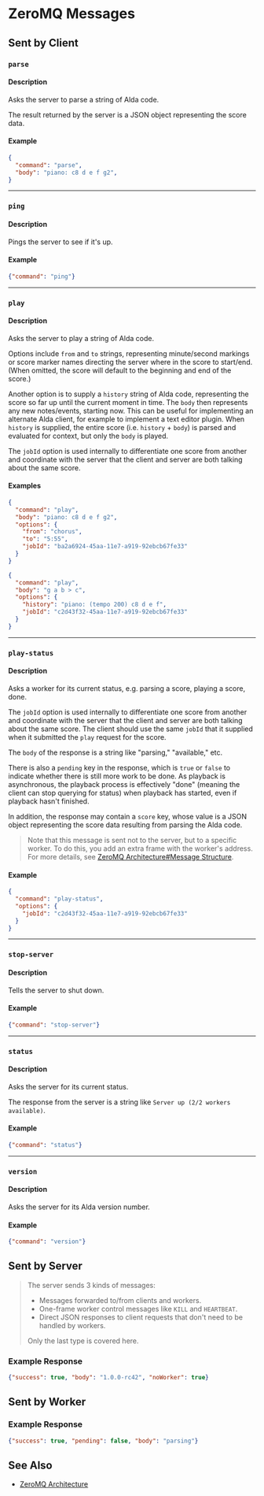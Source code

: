 # ZeroMQ Messages

## Sent by Client

### `parse`

#### Description

Asks the server to parse a string of Alda code.

The result returned by the server is a JSON object representing the score data.

#### Example

```json
{
  "command": "parse",
  "body": "piano: c8 d e f g2",
}
```

---

### `ping`

#### Description

Pings the server to see if it's up.

#### Example

```json
{"command": "ping"}
```

---

### `play`

#### Description

Asks the server to play a string of Alda code.

Options include `from` and `to` strings, representing minute/second markings or score marker names directing the server where in the score to start/end. (When omitted, the score will default to the beginning and end of the score.)

Another option is to supply a `history` string of Alda code, representing the score so far up until the current moment in time. The `body` then represents any new notes/events, starting now. This can be useful for implementing an alternate Alda client, for example to implement a text editor plugin. When `history` is supplied, the entire score (i.e. `history` + `body`) is parsed and evaluated for context, but only the `body` is played.

The `jobId` option is used internally to differentiate one score from another
and coordinate with the server that the client and server are both talking about
the same score.

#### Examples

```json
{
  "command": "play",
  "body": "piano: c8 d e f g2",
  "options": {
    "from": "chorus",
    "to": "5:55",
    "jobId": "ba2a6924-45aa-11e7-a919-92ebcb67fe33"
  }
}
```

```json
{
  "command": "play",
  "body": "g a b > c",
  "options": {
    "history": "piano: (tempo 200) c8 d e f",
    "jobId": "c2d43f32-45aa-11e7-a919-92ebcb67fe33"
  }
}
```

---

### `play-status`

#### Description

Asks a worker for its current status, e.g. parsing a score, playing a score, done.

The `jobId` option is used internally to differentiate one score from another
and coordinate with the server that the client and server are both talking about
the same score. The client should use the same `jobId` that it supplied when it
submitted the `play` request for the score.

The `body` of the response is a string like "parsing," "available," etc.

There is also a `pending` key in the response, which is `true` or `false` to
indicate whether there is still more work to be done. As playback is
asynchronous, the playback process is effectively "done" (meaning the client can
stop querying for status) when playback has started, even if playback hasn't
finished.

In addition, the response may contain a `score` key, whose value is a JSON
object representing the score data resulting from parsing the Alda code.

> Note that this message is sent not to the server, but to a specific worker. To do this, you add an extra frame with the worker's address. For more details, see [ZeroMQ Architecture#Message Structure](zeromq-architecture.md#message-structure).

#### Example

```json
{
  "command": "play-status",
  "options": {
    "jobId": "c2d43f32-45aa-11e7-a919-92ebcb67fe33"
  }
}
```

---

### `stop-server`

#### Description

Tells the server to shut down.

#### Example

```json
{"command": "stop-server"}
```

---

### `status`

#### Description

Asks the server for its current status.

The response from the server is a string like `Server up (2/2 workers available)`.

#### Example

```json
{"command": "status"}
```

---

### `version`

#### Description

Asks the server for its Alda version number.

#### Example

```json
{"command": "version"}
```

## Sent by Server

> The server sends 3 kinds of messages:
>
> - Messages forwarded to/from clients and workers.
> - One-frame worker control messages like `KILL` and `HEARTBEAT`.
> - Direct JSON responses to client requests that don't need to be handled by workers.
>
> Only the last type is covered here.

### Example Response

```json
{"success": true, "body": "1.0.0-rc42", "noWorker": true}
```

## Sent by Worker

### Example Response

```json
{"success": true, "pending": false, "body": "parsing"}
```

## See Also

* [ZeroMQ Architecture](zeromq-architecture.md)
